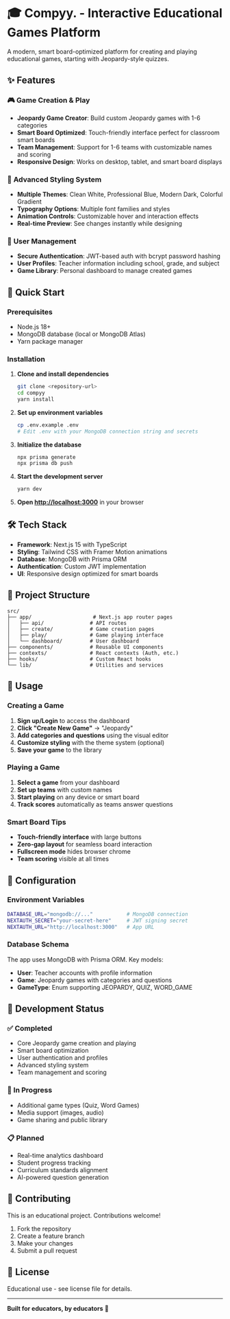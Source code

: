 # 🎓 Compyy. - Interactive Educational Games Platform

A modern, smart board-optimized platform for creating and playing educational games, starting with Jeopardy-style quizzes.

## ✨ Features

### 🎮 **Game Creation & Play**

-   **Jeopardy Game Creator**: Build custom Jeopardy games with 1-6 categories
-   **Smart Board Optimized**: Touch-friendly interface perfect for classroom smart boards
-   **Team Management**: Support for 1-6 teams with customizable names and scoring
-   **Responsive Design**: Works on desktop, tablet, and smart board displays

### 🎨 **Advanced Styling System**

-   **Multiple Themes**: Clean White, Professional Blue, Modern Dark, Colorful Gradient
-   **Typography Options**: Multiple font families and styles
-   **Animation Controls**: Customizable hover and interaction effects
-   **Real-time Preview**: See changes instantly while designing

### 👤 **User Management**

-   **Secure Authentication**: JWT-based auth with bcrypt password hashing
-   **User Profiles**: Teacher information including school, grade, and subject
-   **Game Library**: Personal dashboard to manage created games

## 🚀 Quick Start

### Prerequisites

-   Node.js 18+
-   MongoDB database (local or MongoDB Atlas)
-   Yarn package manager

### Installation

1. **Clone and install dependencies**

    ```bash
    git clone <repository-url>
    cd compyy
    yarn install
    ```

2. **Set up environment variables**

    ```bash
    cp .env.example .env
    # Edit .env with your MongoDB connection string and secrets
    ```

3. **Initialize the database**

    ```bash
    npx prisma generate
    npx prisma db push
    ```

4. **Start the development server**

    ```bash
    yarn dev
    ```

5. **Open [http://localhost:3000](http://localhost:3000)** in your browser

## 🛠 Tech Stack

-   **Framework**: Next.js 15 with TypeScript
-   **Styling**: Tailwind CSS with Framer Motion animations
-   **Database**: MongoDB with Prisma ORM
-   **Authentication**: Custom JWT implementation
-   **UI**: Responsive design optimized for smart boards

## 📁 Project Structure

```
src/
├── app/                    # Next.js app router pages
│   ├── api/               # API routes
│   ├── create/            # Game creation pages
│   ├── play/              # Game playing interface
│   └── dashboard/         # User dashboard
├── components/            # Reusable UI components
├── contexts/              # React contexts (Auth, etc.)
├── hooks/                 # Custom React hooks
└── lib/                   # Utilities and services
```

## 🎯 Usage

### Creating a Game

1. **Sign up/Login** to access the dashboard
2. **Click "Create New Game"** → "Jeopardy"
3. **Add categories and questions** using the visual editor
4. **Customize styling** with the theme system (optional)
5. **Save your game** to the library

### Playing a Game

1. **Select a game** from your dashboard
2. **Set up teams** with custom names
3. **Start playing** on any device or smart board
4. **Track scores** automatically as teams answer questions

### Smart Board Tips

-   **Touch-friendly interface** with large buttons
-   **Zero-gap layout** for seamless board interaction
-   **Fullscreen mode** hides browser chrome
-   **Team scoring** visible at all times

## 🔧 Configuration

### Environment Variables

```bash
DATABASE_URL="mongodb://..."           # MongoDB connection
NEXTAUTH_SECRET="your-secret-here"     # JWT signing secret
NEXTAUTH_URL="http://localhost:3000"   # App URL
```

### Database Schema

The app uses MongoDB with Prisma ORM. Key models:

-   **User**: Teacher accounts with profile information
-   **Game**: Jeopardy games with categories and questions
-   **GameType**: Enum supporting JEOPARDY, QUIZ, WORD_GAME

## 🚧 Development Status

### ✅ Completed

-   Core Jeopardy game creation and playing
-   Smart board optimization
-   User authentication and profiles
-   Advanced styling system
-   Team management and scoring

### 🔄 In Progress

-   Additional game types (Quiz, Word Games)
-   Media support (images, audio)
-   Game sharing and public library

### 📋 Planned

-   Real-time analytics dashboard
-   Student progress tracking
-   Curriculum standards alignment
-   AI-powered question generation

## 🤝 Contributing

This is an educational project. Contributions welcome!

1. Fork the repository
2. Create a feature branch
3. Make your changes
4. Submit a pull request

## 📄 License

Educational use - see license file for details.

---

**Built for educators, by educators** 🍎
